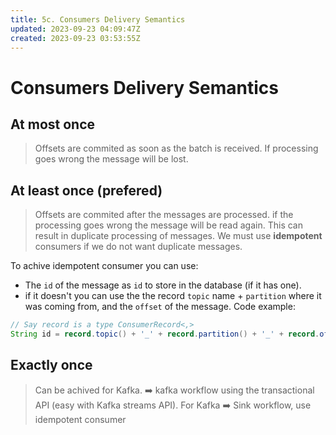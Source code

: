 ```yaml
---
title: 5c. Consumers Delivery Semantics
updated: 2023-09-23 04:09:47Z
created: 2023-09-23 03:53:55Z
---
```


# Consumers Delivery Semantics

## At most once

> Offsets are commited as soon as the batch is received. If processing goes wrong the message will be lost.

## At least once (prefered)

> Offsets are commited after the messages are processed. if the processing goes wrong the message will be read again. This can result in duplicate processing of messages. We must use **idempotent** consumers if we do not want duplicate messages.

To achive idempotent consumer you can use:

-   The `id` of the message as `id` to store in the database (if it has one).
-   if it doesn't you can use the the record `topic` name + `partition` where it was coming from, and the `offset` of the message. Code example:

```java
// Say record is a type ConsumerRecord<,>
String id = record.topic() + '_' + record.partition() + '_' + record.offset();
```

## Exactly once

> Can be achived for Kafka. ➡️ kafka workflow using the transactional API (easy with Kafka streams API). For Kafka ➡️ Sink workflow, use idempotent consumer
